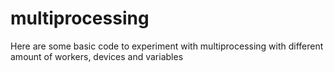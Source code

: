 # multiprocessing

Here are some basic code to experiment with multiprocessing with different amount of workers, devices and variables

